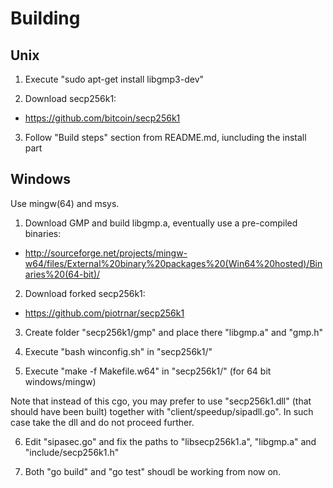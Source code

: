 Building
==============


Unix
--------------

1. Execute "sudo apt-get install libgmp3-dev"

2. Download secp256k1:
 * https://github.com/bitcoin/secp256k1

3. Follow "Build steps" section from README.md, iuncluding the install part



Windows
--------------

Use mingw(64) and msys.

1. Download GMP and build libgmp.a, eventually use a pre-compiled binaries:
 * http://sourceforge.net/projects/mingw-w64/files/External%20binary%20packages%20(Win64%20hosted)/Binaries%20(64-bit)/

2. Download forked secp256k1:
 * https://github.com/piotrnar/secp256k1

3. Create folder "secp256k1/gmp" and place there "libgmp.a" and "gmp.h"

4. Execute "bash winconfig.sh" in "secp256k1/"

5. Execute "make -f Makefile.w64" in "secp256k1/" (for 64 bit windows/mingw)

Note that instead of this cgo, you may prefer to use "secp256k1.dll" (that should have been built)
together with "client/speedup/sipadll.go". In such case take the dll and do not proceed further.

6. Edit "sipasec.go" and fix the paths to "libsecp256k1.a", "libgmp.a" and "include/secp256k1.h"

7. Both "go build" and "go test" shoudl be working from now on.
